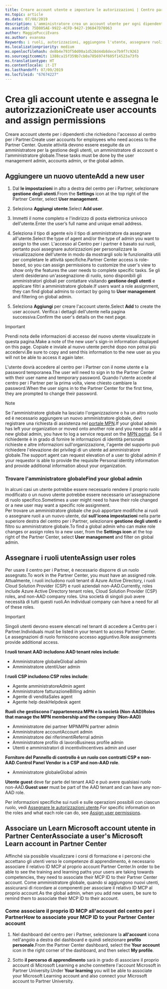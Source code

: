 ```yaml
---
title: Creare account utente e impostare le autorizzazioni | Centro partner
ms.topic: article
ms.date: 07/08/2019
description: L'amministratore crea un account utente per ogni dipendente del partner che deve accedere al Centro per i partner.
ms.assetid: 75D805AE-9922-4CFD-9427-196047D70963
author: MaggiePucciEvans
ms.author: evansma
Keywords: i ruoli, autorizzazioni, aggiungono l'utente, assegnare ruoli, amministratore, dell'agente,
ms.localizationpriority: medium
ms.openlocfilehash: de8b4e793f50d00a1d528d44b8dece7b9f7c9263
ms.sourcegitcommit: 1388ca15f359b7cb0a7856974f605f14523a73fb
ms.translationtype: HT
ms.contentlocale: it-IT
ms.lasthandoff: 07/09/2019
ms.locfileid: "67674227"
---
```

# <a name="create-user-accounts-and-assign-permissions"></a><span data-ttu-id="33e4f-104">Crea gli account utente e assegna le autorizzazioni</span><span class="sxs-lookup"><span data-stu-id="33e4f-104">Create user accounts and assign permissions</span></span>

<span data-ttu-id="33e4f-105">Creare account utente per i dipendenti che richiedono l'accesso al centro per i Partner.</span><span class="sxs-lookup"><span data-stu-id="33e4f-105">Create user accounts for employees who need access to the Partner Center.</span></span> <span data-ttu-id="33e4f-106">Queste attività devono essere eseguite da un amministratore per la gestione degli utenti, un amministratore di account o l'amministratore globale.</span><span class="sxs-lookup"><span data-stu-id="33e4f-106">These tasks must be done by the user management admin, accounts admin, or the global admin.</span></span> 


## <a name="add-a-new-user"></a><span data-ttu-id="33e4f-107">Aggiungere un nuovo utente</span><span class="sxs-lookup"><span data-stu-id="33e4f-107">Add a new user</span></span>

1. <span data-ttu-id="33e4f-108">Dal **le impostazioni** in alto a destra del centro per i Partner, selezionare **gestione degli utenti**.</span><span class="sxs-lookup"><span data-stu-id="33e4f-108">From the **Settings** icon at the top right of the Partner Center, select **User management**.</span></span>

2.  <span data-ttu-id="33e4f-109">Seleziona **Aggiungi utente**.</span><span class="sxs-lookup"><span data-stu-id="33e4f-109">Select **Add user**.</span></span>

3.  <span data-ttu-id="33e4f-110">Immetti il nome completo e l'indirizzo di posta elettronica univoco dell'utente.</span><span class="sxs-lookup"><span data-stu-id="33e4f-110">Enter the user’s full name and unique email address.</span></span>

4.  <span data-ttu-id="33e4f-111">Seleziona il tipo di agente e/o il tipo di amministratore da assegnare all'utente.</span><span class="sxs-lookup"><span data-stu-id="33e4f-111">Select the type of agent and/or the type of admin you want to assign to the user.</span></span> <span data-ttu-id="33e4f-112">L'accesso al Centro per i partner è basato sui ruoli, pertanto puoi assegnare autorizzazioni per personalizzare la visualizzazione dell'utente in modo da mostrargli solo le funzionalità utili per completare le attività specifiche.</span><span class="sxs-lookup"><span data-stu-id="33e4f-112">Partner Center access is role-based, so you can assign permissions to customize the user's view to show only the features the user needs to complete specific tasks.</span></span>  <span data-ttu-id="33e4f-113">Se gli utenti desiderano un'assegnazione di ruolo, sono disponibili gli amministratori globali per contattare visitando **gestione degli utenti** e applicare filtri a amministratore globale.</span><span class="sxs-lookup"><span data-stu-id="33e4f-113">If users want a role assignment, they can find global admins to contact by going to **User management** and filtering on global admin.</span></span>

5.  <span data-ttu-id="33e4f-114">Seleziona **Aggiungi** per creare l'account utente.</span><span class="sxs-lookup"><span data-stu-id="33e4f-114">Select **Add** to create the user account.</span></span> <span data-ttu-id="33e4f-115">Verifica i dettagli dell'utente nella pagina successiva.</span><span class="sxs-lookup"><span data-stu-id="33e4f-115">Confirm the user's details on the next page.</span></span>

> [!IMPORTANT]  
> <span data-ttu-id="33e4f-116">Prendi nota delle informazioni di accesso del nuovo utente visualizzate in questa pagina.</span><span class="sxs-lookup"><span data-stu-id="33e4f-116">Make a note of the new user's sign-in information displayed on this page.</span></span> <span data-ttu-id="33e4f-117">Copiale e inviale al nuovo utente perché dopo non potrai più accedervi.</span><span class="sxs-lookup"><span data-stu-id="33e4f-117">Be sure to copy and send this information to the new user as you will not be able to access it again later.</span></span> 

<span data-ttu-id="33e4f-118">L'utente dovrà accedere al centro per i Partner con il nome utente e la password temporanea.</span><span class="sxs-lookup"><span data-stu-id="33e4f-118">The user will need to sign in to the Partner Center with their user name and temporary password.</span></span> <span data-ttu-id="33e4f-119">Quando l'utente accede al centro per i Partner per la prima volta, viene chiesto cambiare la password.</span><span class="sxs-lookup"><span data-stu-id="33e4f-119">When the user signs in to the Partner Center for the first time, they are prompted to change their password.</span></span> 

> [!NOTE]  
>  <span data-ttu-id="33e4f-120">Se l'amministratore globale ha lasciato l'organizzazione o ha un altro ruolo ed è necessario aggiungere un nuovo amministratore globale, devi registrare una richiesta di assistenza nel [portale MPN](https://partner.microsoft.com/support).</span><span class="sxs-lookup"><span data-stu-id="33e4f-120">If your global admin has left your organization or moved onto another role and you need to add a new global admin, you have to log a service request on the [MPN portal](https://partner.microsoft.com/support).</span></span> <span data-ttu-id="33e4f-121">Se il richiedente è in grado di fornire le informazioni di identità personale richieste e altre informazioni sull'organizzazione, l'agente del supporto può richiedere l'elevazione dei privilegi di un utente ad amministratore globale.</span><span class="sxs-lookup"><span data-stu-id="33e4f-121">The support agent can request elevation of a user to global admin if your requestor is able to provide the requisite Personal identity information and provide additional information about your organization.</span></span>

### <a name="find-your-global-admin"></a><span data-ttu-id="33e4f-122">Trovare l'amministratore globale</span><span class="sxs-lookup"><span data-stu-id="33e4f-122">Find your global admin</span></span>

<span data-ttu-id="33e4f-123">In alcuni casi un utente potrebbe essere necessario rendere il proprio ruolo modificato o un nuovo utente potrebbe essere necessario un'assegnazione di ruolo specifico.</span><span class="sxs-lookup"><span data-stu-id="33e4f-123">Sometimes a user might need to have their role changed or a new user may want a specific role assignment.</span></span>  
<span data-ttu-id="33e4f-124">Per trovare un amministratore globale che può apportare modifiche ai ruoli o assegnare ruoli a un nuovo utente, dal **sull'icona impostazioni** nella parte superiore destra del centro per i Partner, selezionare **gestione degli utenti** e filtro su amministratore globale.</span><span class="sxs-lookup"><span data-stu-id="33e4f-124">To find a global admin who can make role changes or assign roles to a new user, from the **Settings icon** at the top right of the Partner Center, select **User management** and filter on global admin.</span></span> 

## <a name="assign-user-roles"></a><span data-ttu-id="33e4f-125">Assegnare i ruoli utente</span><span class="sxs-lookup"><span data-stu-id="33e4f-125">Assign user roles</span></span>

<span data-ttu-id="33e4f-126">Per usare il centro per i Partner, è necessario disporre di un ruolo assegnato.</span><span class="sxs-lookup"><span data-stu-id="33e4f-126">To work in the Partner Center, you must have an assigned role.</span></span>  <span data-ttu-id="33e4f-127">Attualmente, i ruoli includono ruoli tenant di Azure Active Directory, i ruoli Cloud Solution Provider (CSP) e ruoli aziendali non-AAD.</span><span class="sxs-lookup"><span data-stu-id="33e4f-127">Currently, roles include Azure Active Directory tenant roles, Cloud Solution Provider (CSP) roles, and non-AAD company roles.</span></span> <span data-ttu-id="33e4f-128">Una società di singoli può avere necessità di tutti questi ruoli.</span><span class="sxs-lookup"><span data-stu-id="33e4f-128">An individual company can have a need for all of these roles.</span></span>

>[!Important]
><span data-ttu-id="33e4f-129">Singoli utenti devono essere elencati nel tenant di accedere a Centro per i Partner.</span><span class="sxs-lookup"><span data-stu-id="33e4f-129">Individuals must be listed in your tenant to access Partner Center.</span></span> <span data-ttu-id="33e4f-130">Le assegnazioni di ruolo forniscono accesso aggiuntivo.</span><span class="sxs-lookup"><span data-stu-id="33e4f-130">Role assignments provide additional access.</span></span>


<span data-ttu-id="33e4f-131">**I ruoli tenant AAD includono**:</span><span class="sxs-lookup"><span data-stu-id="33e4f-131">**AAD tenant roles include**:</span></span>
- <span data-ttu-id="33e4f-132">Amministratore globale</span><span class="sxs-lookup"><span data-stu-id="33e4f-132">Global admin</span></span>
- <span data-ttu-id="33e4f-133">Amministratore utenti</span><span class="sxs-lookup"><span data-stu-id="33e4f-133">User admin</span></span>

<span data-ttu-id="33e4f-134">**I ruoli CSP includono**:</span><span class="sxs-lookup"><span data-stu-id="33e4f-134">**CSP roles include**:</span></span>
- <span data-ttu-id="33e4f-135">Agente amministratore</span><span class="sxs-lookup"><span data-stu-id="33e4f-135">Admin agent</span></span>
- <span data-ttu-id="33e4f-136">Amministratore fatturazione</span><span class="sxs-lookup"><span data-stu-id="33e4f-136">Billing admin</span></span>
- <span data-ttu-id="33e4f-137">Agente di vendita</span><span class="sxs-lookup"><span data-stu-id="33e4f-137">Sales agent</span></span>
- <span data-ttu-id="33e4f-138">Agente help desk</span><span class="sxs-lookup"><span data-stu-id="33e4f-138">Helpdesk agent</span></span>

<span data-ttu-id="33e4f-139">**Ruoli che gestiscono l'appartenenza MPN e la società (Non-AAD)**</span><span class="sxs-lookup"><span data-stu-id="33e4f-139">**Roles that manage the MPN membership and the company (Non-AAD)**</span></span>
- <span data-ttu-id="33e4f-140">Amministratore dei partner MPN</span><span class="sxs-lookup"><span data-stu-id="33e4f-140">MPN partner admin</span></span>
- <span data-ttu-id="33e4f-141">Amministratore account</span><span class="sxs-lookup"><span data-stu-id="33e4f-141">Account admin</span></span>
- <span data-ttu-id="33e4f-142">Amministratore dei riferimenti</span><span class="sxs-lookup"><span data-stu-id="33e4f-142">Referral admin</span></span>
- <span data-ttu-id="33e4f-143">Amministratore profilo di lavoro</span><span class="sxs-lookup"><span data-stu-id="33e4f-143">Business profile admin</span></span>
- <span data-ttu-id="33e4f-144">Utenti e amministratori di incentivi</span><span class="sxs-lookup"><span data-stu-id="33e4f-144">Incentives admin and user</span></span>

<span data-ttu-id="33e4f-145">**Fornitore del Pannello di controllo è un ruolo con contratti CSP e non-AAD**.</span><span class="sxs-lookup"><span data-stu-id="33e4f-145">**Control Panel Vendor is a CSP and non-AAD role**.</span></span>
- <span data-ttu-id="33e4f-146">Amministratore globale</span><span class="sxs-lookup"><span data-stu-id="33e4f-146">Global admin</span></span>

<span data-ttu-id="33e4f-147">**Utente guest** deve far parte del tenant AAD e può avere qualsiasi ruolo non-AAD.</span><span class="sxs-lookup"><span data-stu-id="33e4f-147">**Guest user** must be part of the AAD tenant and can have any non-AAD role.</span></span>

<span data-ttu-id="33e4f-148">Per informazioni specifiche sui ruoli e sulle operazioni possibili con ciascun ruolo, vedi [Assegnare le autorizzazioni utente](permissions-overview.md).</span><span class="sxs-lookup"><span data-stu-id="33e4f-148">For specific information on the roles and what each role can do, see [Assign user permissions](permissions-overview.md).</span></span>

## <a name="associate-a-users-microsoft-learn-account-in-partner-center"></a><span data-ttu-id="33e4f-149">Associare un Learn Microsoft account utente in Partner Center</span><span class="sxs-lookup"><span data-stu-id="33e4f-149">Associate a user's Microsoft Learn account in Partner Center</span></span>

<span data-ttu-id="33e4f-150">Affinché sia possibile visualizzare i corsi di formazione e i percorsi che accettano gli utenti verso le competenze di apprendimento, è necessario associare il relativo ID MCP al proprio account Partner Center.</span><span class="sxs-lookup"><span data-stu-id="33e4f-150">In order to be able to see the training and learning paths your users are taking towards competencies, they need to associate their MCP ID to their Partner Center account.</span></span> <span data-ttu-id="33e4f-151">Come amministratore globale, quando si aggiungono nuovi utenti, assicurarsi di ricordare ai componenti per associare il relativo ID MCP al proprio account.</span><span class="sxs-lookup"><span data-stu-id="33e4f-151">As the global admin, when you add new users, be sure to remind them to associate their MCP ID to their account.</span></span> 

### <a name="how-to-associate-your-mcp-id-to-your-partner-center-account"></a><span data-ttu-id="33e4f-152">Come associare il proprio ID MCP all'account del centro per i Partner</span><span class="sxs-lookup"><span data-stu-id="33e4f-152">How to associate your MCP ID to your Partner Center account</span></span>

1. <span data-ttu-id="33e4f-153">Nel dashboard del centro per i Partner, selezionare la **all'account** icona nell'angolo a destra del dashboard e quindi selezionare **profilo personale**.</span><span class="sxs-lookup"><span data-stu-id="33e4f-153">From the Partner Center dashboard, select the **Your account** icon in the right corner of the dashboard, and then select **My profile**.</span></span>

2. <span data-ttu-id="33e4f-154">Sotto **il percorso di apprendimento** sarà in grado di associare il proprio account di Microsoft Learning e anche connettere l'account Microsoft in Partner University.</span><span class="sxs-lookup"><span data-stu-id="33e4f-154">Under **Your learning** you will be able to associate your Microsoft Learning account and also connect your Microsoft account to Partner University.</span></span>








